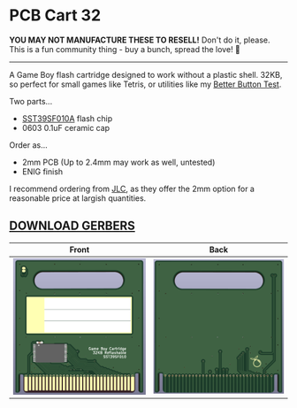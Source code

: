 # PCB Cart 32


**YOU MAY NOT MANUFACTURE THESE TO RESELL!** Don't do it, please. This is a fun community thing - buy a bunch, spread the love! 🧡

---

A Game Boy flash cartridge designed to work without a plastic shell. 32KB, so perfect for small games like Tetris, or utilities like my [Better Button Test](https://github.com/orangeglo/better-button-test).

Two parts...
- [SST39SF010A](https://www.digikey.com/en/products/detail/microchip-technology/SST39SF010A-70-4C-WHE/2297827) flash chip
- 0603 0.1uF ceramic cap

Order as...
- 2mm PCB (Up to 2.4mm may work as well, untested)
- ENIG finish

I recommend ordering from [JLC](jlcpcb.com), as they offer the 2mm option for a reasonable price at largish quantities.

## [DOWNLOAD GERBERS](https://github.com/orangeglo/pcb-cart-32/releases/latest)


Front                      |  Back
:-----------------------------------------:|:-------------------------:
![pcb-cart-32-front](pcb-cart-32-front.png)| ![pcb-cart-32-back](pcb-cart-32-back.png)
